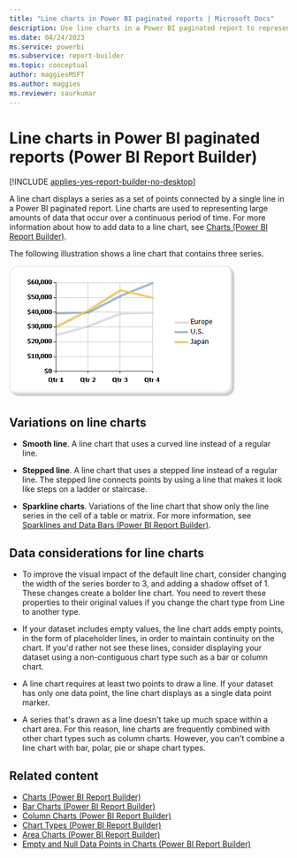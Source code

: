 ```yaml
---
title: "Line charts in Power BI paginated reports | Microsoft Docs"
description: Use line charts in a Power BI paginated report to represent large amounts of data that occur over a period of time in Power BI Report Builder.
ms.date: 04/24/2023
ms.service: powerbi
ms.subservice: report-builder
ms.topic: conceptual
author: maggiesMSFT
ms.author: maggies
ms.reviewer: saurkumar
---
```

# Line charts in Power BI paginated reports (Power BI Report Builder)

[!INCLUDE [applies-yes-report-builder-no-desktop](../../../includes/applies-yes-report-builder-no-desktop.md)]

  A line chart displays a series as a set of points connected by a single line in a Power BI paginated report. Line charts are used to representing large amounts of data that occur over a continuous period of time. For more information about how to add data to a line chart, see [Charts &#40;Power BI Report Builder&#41;](charts-report-builder.md).  
  
 The following illustration shows a line chart that contains three series.  
  
 ![Screenshot of a Line chart](./media/paginated-reports-visualizations/line-chart.gif "line-chart")  

## Variations on line charts
  
- **Smooth line**. A line chart that uses a curved line instead of a regular line.  
  
- **Stepped line**. A line chart that uses a stepped line instead of a regular line. The stepped line connects points by using a line that makes it look like steps on a ladder or staircase.  
  
- **Sparkline charts**. Variations of the line chart that show only the line series in the cell of a table or matrix. For more information, see [Sparklines and Data Bars &#40;Power BI Report Builder&#41;](/sql/reporting-services/report-design/sparklines-and-data-bars-report-builder-and-ssrs).  
  
## Data considerations for line charts  
  
- To improve the visual impact of the default line chart, consider changing the width of the series border to 3, and adding a shadow offset of 1. These changes create a bolder line chart. You need to revert these properties to their original values if you change the chart type from Line to another type.  
  
- If your dataset includes empty values, the line chart adds empty points, in the form of placeholder lines, in order to maintain continuity on the chart. If you'd rather not see these lines, consider displaying your dataset using a non-contiguous chart type such as a bar or column chart.  
  
- A line chart requires at least two points to draw a line.  If your dataset has only one data point, the line chart displays as a single data point marker.  
  
- A series that's drawn as a line doesn't take up much space within a chart area.  For this reason, line charts are frequently combined with other chart types such as column charts. However, you can't combine a line chart with bar, polar, pie or shape chart types.  
  
## Related content

- [Charts &#40;Power BI Report Builder&#41;](charts-report-builder.md)   
- [Bar Charts &#40;Power BI Report Builder&#41;](/sql/reporting-services/report-design/bar-charts-report-builder-and-ssrs)   
- [Column Charts &#40;Power BI Report Builder&#41;](column-charts-report-builder.md)   
- [Chart Types &#40;Power BI Report Builder&#41;](/sql/reporting-services/report-design/chart-types-report-builder-and-ssrs)   
- [Area Charts &#40;Power BI Report Builder&#41;](area-charts-report-builder.md)   
- [Empty and Null Data Points in Charts &#40;Power BI Report Builder&#41;](/sql/reporting-services/report-design/empty-and-null-data-points-in-charts-report-builder-and-ssrs)   
